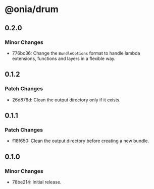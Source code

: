 # @onia/drum

## 0.2.0

### Minor Changes

- 776bc36: Change the `BundleOptions` format to handle lambda extensions, functions and layers in a flexible way.

## 0.1.2

### Patch Changes

- 26d876d: Clean the output directory only if it exists.

## 0.1.1

### Patch Changes

- f18f650: Clean the output directory before creating a new bundle.

## 0.1.0

### Minor Changes

- 78be214: Initial release.
